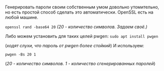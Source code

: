 Генерировать пароли своим собственным умом довольно утомительно, но есть простой способ сделать это автоматически. OpenSSL есть на любой машине.

`openssl rand -base64 20`
*(20 - количество символов. Задаем своё.)*

Либо можем установить для таких целей pwgen:
`sudo apt install pwgen`

(*ходят слухи, что пароль от pwgen более стойкий*)
И используем: 

`pwgen -Bs 20 1`

(*20 - количество символов. 1 - количество сгенерированных паролей*)